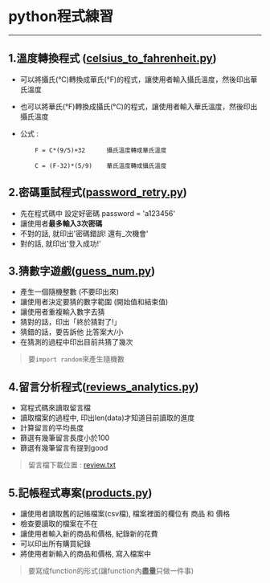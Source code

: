 # python程式練習
*****

## 1.溫度轉換程式 ([celsius_to_fahrenheit.py](celsius_to_fahrenheit.py "程式碼"))
- 可以將攝氏(°C)轉換成華氏(°F)的程式，讓使用者輸入攝氏溫度，然後印出華氏溫度
- 也可以將華氏(°F)轉換成攝氏(°C)的程式，讓使用者輸入華氏溫度，然後印出攝氏溫度
- 公式 : 

          F = C*(9/5)+32      攝氏溫度轉成華氏溫度

          C = (F-32)*(5/9)    華氏溫度轉成攝氏溫度

## 2.密碼重試程式([password_retry.py](password_retry.py "程式碼"))
- 先在程式碼中 設定好密碼 password = 'a123456'
- 讓使用者**最多輸入3次密碼**
- 不對的話, 就印出'密碼錯誤! 還有_次機會'
- 對的話, 就印出'登入成功!'

## 3.猜數字遊戲([guess_num.py](guess_num.py "程式碼"))
- 產生一個隨機整數 (不要印出來)
- 讓使用者決定要猜的數字範圍 (開始值和結束值) 
- 讓使用者重複輸入數字去猜
- 猜對的話，印出「終於猜對了!」
- 猜錯的話，要告訴他 比答案大/小
- 在猜測的過程中印出目前共猜了幾次
> 要`import random`來產生隨機數

## 4.留言分析程式([reviews_analytics.py](reviews_analytics.py "程式碼"))
- 寫程式碼來讀取留言檔
- 讀取檔案的過程中, 印出len(data)才知道目前讀取的進度
- 計算留言的平均長度
- 篩選有幾筆留言長度小於100
- 篩選有幾筆留言有提到good
> 留言檔下載位置 : [review.txt](https://drive.google.com/file/d/1mb_FeKWcZnJxvWm9UN8-PrcwWvzdM7Gr/view "留言檔")

## 5.記帳程式專案([products.py](products.py "程式碼"))
- 讓使用者讀取舊的記帳檔案(csv檔), 檔案裡面的欄位有 商品 和 價格
- 檢查要讀取的檔案在不在
- 讓使用者輸入新的商品和價格, 紀錄新的花費
- 可以印出所有購買紀錄
- 將使用者新輸入的商品和價格, 寫入檔案中
> 要寫成function的形式(讓function內**盡量**只做一件事)
